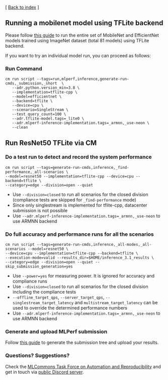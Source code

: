 [ [Back to index](README.md) ]

## Running a mobilenet model using TFLite backend

Please follow [this guide](https://github.com/mlcommons/ck/blob/master/cm-mlops/script/run-mlperf-inference-mobilenet-models/README-about.md) 
to run the entire set of MobileNet and EfficientNet models trained using ImageNet dataset (total 81 models) using TFLite backend.

If you want to try an individual model run, you can proceed as follows:


### Run Command
```
cm run script --tags=run,mlperf,inference,generate-run-cmds,_submission,_short  \
   --adr.python.version_min=3.8 \
   --implementation=tflite-cpp \
   --model=efficientnet \
   --backend=tflite \
   --device=cpu \
   --scenario=SingleStream \
   --test_query_count=100 \
   --adr.tflite-model.tags=_lite0 \
   --adr.mlperf-inference-implementation.tags=_armnn,_use-neon \
   --clean
```


## Run ResNet50 TFLite via CM


### Do a test run to detect and record the system performance

```
cm run script --tags=generate-run-cmds,inference,_find-performance,_all-scenarios \
--model=resnet50 --implementation=tflite-cpp --device=cpu --backend=tflite \
--category=edge --division=open --quiet
```
* Use `--division=closed` to run all scenarios for the closed division (compliance tests are skipped for `_find-performance` mode)
* Since only singlestream is implemented for tflite-cpp, datacenter submission is not possible
* Use `--adr.mlperf-inference-implementation.tags=_armnn,_use-neon` to use ARMNN backend


### Do full accuracy and performance runs for all the scenarios

```
cm run script --tags=generate-run-cmds,inference,_all-modes,_all-scenarios --model=resnet50 \
--device=cpu --implementation=tflite-cpp --backend=tflite \
--execution-mode=valid --results_dir=$HOME/inference_3.1_results \
--category=edge --division=open --quiet --skip_submission_generation=yes
```

* Use `--power=yes` for measuring power. It is ignored for accuracy and compliance runs
* Use `--division=closed` to run all scenarios for the closed division including the compliance tests
* `--offline_target_qps`, `--server_target_qps`, `--singlestream_target_latency` and `multistream_target_latency` can be used to override the determined performance numbers
* Use `--adr.mlperf-inference-implementation.tags=_armnn,_use-neon` to use ARMNN backend



### Generate and upload MLPerf submission

Follow [this guide](../Submission.md) to generate the submission tree and upload your results.


### Questions? Suggestions?

Check the [MLCommons Task Force on Automation and Reproducibility](../../../taskforce.md) 
and get in touch via [public Discord server](https://discord.gg/JjWNWXKxwT).

